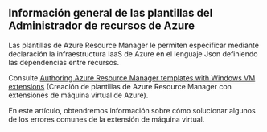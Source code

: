 

## Información general de las plantillas del Administrador de recursos de Azure

Las plantillas de Azure Resource Manager le permiten especificar mediante declaración la infraestructura IaaS de Azure en el lenguaje Json definiendo las dependencias entre recursos.


Consulte [Authoring Azure Resource Manager templates with Windows VM extensions](../articles/virtual-machines/virtual-machines-windows-extensions-authoring-templates.md) (Creación de plantillas de Azure Resource Manager con extensiones de máquina virtual de Azure).

En este artículo, obtendremos información sobre cómo solucionar algunos de los errores comunes de la extensión de máquina virtual.

<!---HONumber=AcomDC_0330_2016-->